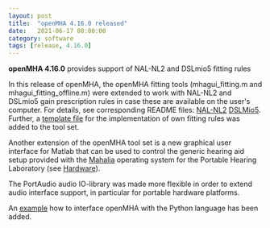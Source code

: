 ```yaml
---
layout: post
title:  "openMHA 4.16.0 released"
date:   2021-06-17 08:00:00
category: software
tags: [release, 4.16.0]
---
```


__openMHA 4.16.0__ provides support of NAL-NL2 and DSLmio5 fitting rules

In this release of openMHA, the openMHA fitting tools (mhagui_fitting.m and mhagui_fitting_offline.m) were extended to work with NAL-NL2 and DSLmio5 gain prescription rules in case these are available on the user's computer. For details, see corresponding README files:
[NAL-NL2](https://github.com/HoerTech-gGmbH/openMHA/blob/master/README_DSLmio5.md) [DSLMio5](https://github.com/HoerTech-gGmbH/openMHA/blob/master/README_DSLmio5.md).
Further, a [template file](https://github.com/HoerTech-gGmbH/openMHA/blob/master/mha/tools/mfiles/gainrule_template.m) for the implementation of own fitting rules was added to the tool set.

Another extension of the openMHA tool set is a new graphical user interface for Matlab that can be used to control the generic hearing aid setup provided with the [Mahalia](http://mahalia.openmha.org/) operating system for the Portable Hearing Laboratory (see [Hardware](/hardware)).

The PortAudio audio IO-library was made more flexible in order to extend audio interface support, in particular for portable hardware platforms.
       
An [example](https://github.com/HoerTech-gGmbH/openMHA/tree/master/examples/29-python-examples) how to interface openMHA with the Python language has been added.


